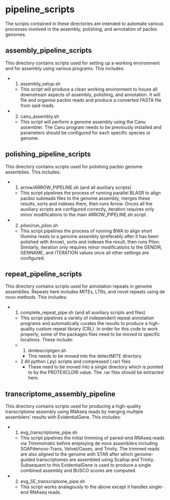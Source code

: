 # pipeline_scripts
The scripts contained in these directories are intended to automate various processes involved in the assembly, polishing, and annotation of pacbio genomes.

## assembly_pipeline_scripts
This directory contains scripts used for setting up a working environment and for assembly using various programs. This includes:
- 1. assembly_setup.sh
  - This script will produce a clean working environment to house all downstream aspects of assembly, polishing, and annotation. It will file and organise pacbio reads and produce a converted FASTA file from said reads.
- 2. canu_assembly.sh
  - This script will perform a genome assembly using the Canu assembler. The Canu program needs to be previously installed and parameters should be configured for each specific species or genome.

## polishing_pipeline_scripts
This directory contains scripts used for polishing pacbio genome assemblies. This includes:
- 1. arrow/ARROW_PIPELINE.sh (and all auxiliary scripts)
  - This script pipelines the process of running parallel BLASR to align pacbio subreads files to the genome assembly, merges these results, sorts and indexes them, then runs Arrow. Onces all the auxiliary scripts are configured correctly, iteration requires only minor modifications to the main ARROW_PIPELINE.sh script.
- 2. pilon/run_pilon.sh
  - This script pipelines the process of running BWA to align short Illumina reads to a genome assembly (preferably after it has been polished with Arrow), sorts and indexes the result, then runs Pilon. Similarly, iteration only requires minor modifications to the GENDIR, GENNAME, and ITERATION values once all other settings are configured.

## repeat_pipeline_scripts
This directory contains scripts used for annotation repeats in genome assemblies. Repeats here includes MITEs, LTRs, and novel repeats using de novo methods. This includes:
- 1. complete_repeat_pipe.sh (and all auxiliary scripts and files)
  - This script pipelines a variety of independent repeat annotation programs and automatically curates the results to produce a high-quality custom repeat library (CRL). In order for this code to work properly, some of the packages files need to be moved to specific locations. These include:
  - 1. dmitescriptgen.sh
    - This needs to be moved into the detectMITE directory  
  - 2 All python (.py) scripts and compressed (.rar) files
    - These need to be moved into a single directory which is pointed to by the PROTEXCLDIR value. The .rar files should be extracted here.

## transcriptome_assembly_pipeline
This directory contains scripts used for producing a high-quality transcriptome assembly using RNAseq reads by merging multiple assemblers' results with EvidentialGene. This includes:
- 1. evg_transcriptome_pipe.sh
  - This script pipelines the initial trimming of paired-end RNAseq reads via Trimmomatic before employing de novo assemblers including SOAPdenovo-Trans, Velvet/Oases, and Trinity. The trimmed reads are also aligned to the genome with STAR after which genome-guided transcriptomes are assembled using Scallop and Trinity. Subsequent to this EvidentialGene is used to produce a single combined assembly and BUSCO scores are computed.
- 2. evg_SE_transcriptome_pipe.sh
  - This script works analagously to the above except it handles single-end RNAseq reads.